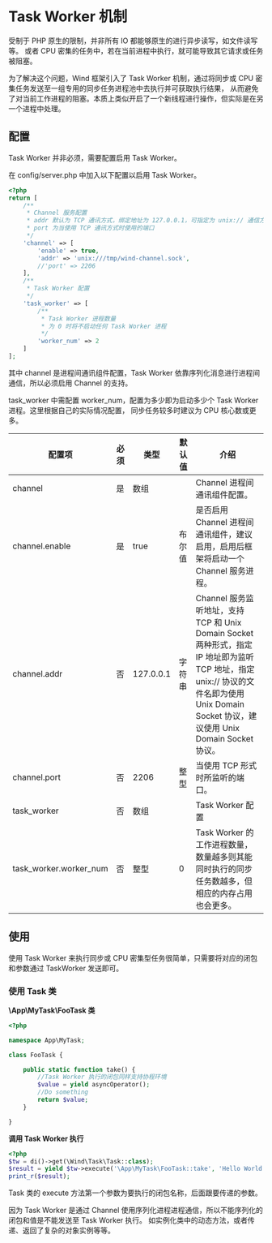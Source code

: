 # Task Worker 机制 <!-- {docsify-ignore} -->

受制于 PHP 原生的限制，并非所有 IO 都能够原生的进行异步读写，如文件读写等。
或者 CPU 密集的任务中，若在当前进程中执行，就可能导致其它请求或任务被阻塞。

为了解决这个问题，Wind 框架引入了 Task Worker 机制，通过将同步或 CPU 密集任务发送至一组专用的同步任务进程池中去执行并可获取执行结果，
从而避免了对当前工作进程的阻塞。本质上类似开启了一个新线程进行操作，但实际是在另一个进程中处理。

## 配置

Task Worker 并非必须，需要配置启用 Task Worker。

在 config/server.php 中加入以下配置以启用 Task Worker。

```php
<?php
return [
    /**
     * Channel 服务配置
     * addr 默认为 TCP 通讯方式，绑定地址为 127.0.0.1，可指定为 unix:// 通信方式
     * port 为当使用 TCP 通讯方式时使用的端口
     */
    'channel' => [
        'enable' => true,
        'addr' => 'unix:///tmp/wind-channel.sock',
        //'port' => 2206
    ],
    /**
     * Task Worker 配置
     */
    'task_worker' => [
        /**
         * Task Worker 进程数量
         * 为 0 时将不启动任何 Task Worker 进程
         */
        'worker_num' => 2
    ]
];
```
 
其中 channel 是进程间通讯组件配置，Task Worker 依靠序列化消息进行进程间通信，所以必须启用 Channel 的支持。

task_worker 中需配置 worker_num，配置为多少即为启动多少个 Task Worker 进程。这里根据自己的实际情况配置，
同步任务较多时建议为 CPU 核心数或更多。

配置项 | 必须 | 类型 | 默认值 | 介绍
--- | --- | --- | --- | ---
channel | 是 | 数组 | | Channel 进程间通讯组件配置。
channel.enable | 是 | true | 布尔值 | 是否启用 Channel 进程间通讯组件，建议启用，启用后框架将启动一个 Channel 服务进程。
channel.addr | 否 | 127.0.0.1 | 字符串 | Channel 服务监听地址，支持 TCP 和 Unix Domain Socket 两种形式，指定 IP 地址即为监听 TCP 地址，指定 unix:// 协议的文件名即为使用 Unix Domain Socket 协议，建议使用 Unix Domain Socket 协议。
channel.port | 否 | 2206 | 整型 | 当使用 TCP 形式时所监听的端口。
task_worker | 否 | 数组 | | Task Worker 配置
task_worker.worker_num | 否 | 整型 | 0 | Task Worker 的工作进程数量，数量越多则其能同时执行的同步任务数越多，但相应的内存占用也会更多。

## 使用

使用 Task Worker 来执行同步或 CPU 密集型任务很简单，只需要将对应的闭包和参数通过 TaskWorker 发送即可。

### 使用 Task 类

**\App\MyTask\FooTask 类**
```php
<?php

namespace App\MyTask;

class FooTask {

    public static function take() {
        //Task Worker 执行的闭包同样支持协程环境
        $value = yield asyncOperator();
        //Do something
        return $value;
    }

}
```

**调用 Task Worker 执行**

```php
<?php
$tw = di()->get(\Wind\Task\Task::class);
$result = yield $tw->execute('\App\MyTask\FooTask::take', 'Hello World', 'param 2');
print_r($result);
```

Task 类的 execute 方法第一个参数为要执行的闭包名称，后面跟要传递的参数。

因为 Task Worker 是通过 Channel 使用序列化进程进程通信，所以不能序列化的闭包和值是不能发送至 Task Worker 执行。
如实例化类中的动态方法，或者传递、返回了复杂的对象实例等等。